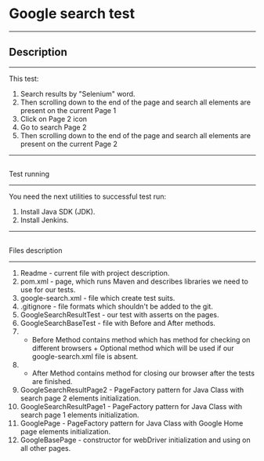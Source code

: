 # Google search test
***
## Description
***
This test:
1. Search results by "Selenium" word.
2. Then scrolling down to the end of the page and search all elements are present on the current Page 1
3. Click on Page 2 icon
4. Go to search Page 2
5. Then scrolling down to the end of the page and search all elements are present on the current Page 2
***
##
Test running
***
You need the next utilities to successful test run:
1. Install Java SDK (JDK).
2. Install Jenkins.
***
##
Files description
***
1. Readme - current file with project description.
2. pom.xml - page, which runs Maven and describes libraries we need to use for our tests.
3. google-search.xml - file which create test suits.
4. .gitignore - file formats which shouldn't be added to the git.
5. GoogleSearchResultTest - our test with asserts on the pages.
6. GoogleSearchBaseTest - file with Before and After methods.
7. - Before Method contains method which has method for checking on different browsers + Optional method which will be used if our google-search.xml file is absent.
8. - After Method contains method for closing our browser after the tests are finished.
9. GoogleSearchResultPage2 - PageFactory pattern for Java Class with search page 2 elements initialization.
10. GoogleSearchResultPage1 - PageFactory pattern for Java Class with search page 1 elements initialization.
11. GooglePage - PageFactory pattern for Java Class with Google Home page elements initialization.
12. GoogleBasePage - constructor for webDriver initialization and using on all other pages.
